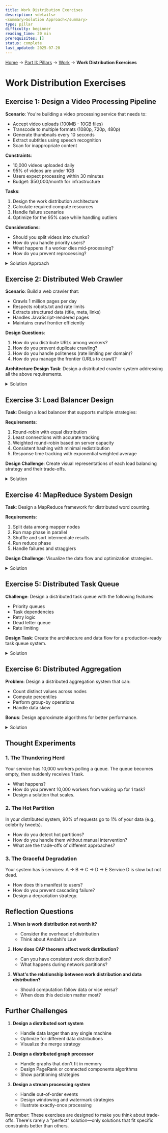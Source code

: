 ```yaml
---
title: Work Distribution Exercises
description: <details>
<summary>Solution Approach</summary>
type: pillar
difficulty: beginner
reading_time: 20 min
prerequisites: []
status: complete
last_updated: 2025-07-20
---
```


<!-- Navigation -->
[Home](../../index.md) → [Part II: Pillars](../index.md) → [Work](index.md) → **Work Distribution Exercises**

# Work Distribution Exercises

## Exercise 1: Design a Video Processing Pipeline

**Scenario**: You're building a video processing service that needs to:
- Accept video uploads (100MB - 10GB files)
- Transcode to multiple formats (1080p, 720p, 480p)
- Generate thumbnails every 10 seconds
- Extract subtitles using speech recognition
- Scan for inappropriate content

**Constraints**:
- 10,000 videos uploaded daily
- 95% of videos are under 1GB
- Users expect processing within 30 minutes
- Budget: $50,000/month for infrastructure

**Tasks**:
1. Design the work distribution architecture
2. Calculate required compute resources
3. Handle failure scenarios
4. Optimize for the 95% case while handling outliers

**Considerations**:
- Should you split videos into chunks?
- How do you handle priority users?
- What happens if a worker dies mid-processing?
- How do you prevent reprocessing?

<details>
<summary>Solution Approach</summary>

### Architecture Design

```mermaid
graph TB
    subgraph "Upload Service"
        U[Upload API] --> Q[Message Queue]
    end
    
    subgraph "Job Orchestrator"
        Q --> JM[Job Manager]
        JM --> DAG[DAG Builder]
        DAG --> S[Scheduler]
    end
    
    subgraph "Worker Pool"
        S --> W1[Download Worker]
        S --> W2[Split Worker]
        S --> W3[Transcode Workers]
        S --> W4[Thumbnail Worker]
        S --> W5[Speech Worker]
        S --> W6[Content Scanner]
        S --> W7[Merge Worker]
    end
    
    subgraph "Storage"
        W1 --> OS[Object Storage]
        W2 --> OS
        W3 --> OS
        W4 --> OS
        W5 --> OS
        W6 --> OS
        W7 --> OS
    end
    
    subgraph "State Management"
        JM --> DB[(Job Database)]
        S --> DB
    end
```

### Job Dependency DAG

```mermaid
graph LR
    D[Download] --> S[Split]
    S --> T1[Transcode 1080p]
    S --> T2[Transcode 720p]
    S --> T3[Transcode 480p]
    S --> TH[Thumbnails]
    S --> SP[Speech Recognition]
    S --> CS[Content Scan]
    T1 --> M[Merge]
    T2 --> M
    T3 --> M
    TH --> M
    SP --> M
    CS --> M
```

### Resource Calculation Table

| Component | Calculation | Result |
|-----------|-------------|---------|
| Daily Videos | 10,000 videos | - |
| Hourly Rate | 10,000 ÷ 24 | 417 videos/hour |
| Concurrent Processing | 30-min SLA × 417/60 | 208 videos |
| CPU per Video | 4 cores × 20 minutes | 80 core-minutes |
| Total Cores | 208 × 4 | 832 cores |
| With Headroom | 832 × 1.2 | 1,000 cores |
| Instance Type | c5.4xlarge (16 vCPUs) | - |
| Instance Count | 1,000 ÷ 16 | 63 instances |
| Monthly Cost | 63 × $0.68/hr × 730hr | ~$31,000 |

### Failure Handling Strategy

```mermaid
stateDiagram-v2
    [*] --> Pending
    Pending --> Processing: Worker picks up
    Processing --> Completed: Success
    Processing --> Failed: Error
    Failed --> Retry: Retry < 3
    Retry --> Processing: Backoff delay
    Failed --> DeadLetter: Retry >= 3
    Completed --> [*]
    DeadLetter --> Manual: Alert sent
```

### Work Distribution Strategy

| Strategy | Approach | Benefits |
|----------|----------|----------|
| Chunking | Split videos into 60-second segments | Parallel processing, faster completion |
| Priority Queues | Separate queues for standard/premium | SLA guarantees for premium users |
| Consistent Hashing | Hash(video_id + task) → Worker | Even distribution, sticky assignment |
| Idempotency | Task ID = hash(video_id + task_type) | Safe retries, no duplicate work |

</details>

## Exercise 2: Distributed Web Crawler

**Scenario**: Build a web crawler that:
- Crawls 1 million pages per day
- Respects robots.txt and rate limits
- Extracts structured data (title, meta, links)
- Handles JavaScript-rendered pages
- Maintains crawl frontier efficiently

**Design Questions**:
1. How do you distribute URLs among workers?
2. How do you prevent duplicate crawling?
3. How do you handle politeness (rate limiting per domain)?
4. How do you manage the frontier (URLs to crawl)?

**Architecture Design Task**:
Design a distributed crawler system addressing all the above requirements.

<details>
<summary>Solution</summary>

### System Architecture

```mermaid
graph TB
    subgraph "URL Management"
        UF[URL Frontier] --> PS[Priority Scheduler]
        PS --> DT[Domain Throttler]
    end
    
    subgraph "Deduplication"
        DT --> BF[Bloom Filter]
        BF --> UC[URL Cache]
    end
    
    subgraph "Worker Pool"
        DT --> W1[Crawler Worker 1]
        DT --> W2[Crawler Worker 2]
        DT --> W3[Crawler Worker N]
    end
    
    subgraph "Content Processing"
        W1 --> CP[Content Parser]
        W2 --> CP
        W3 --> CP
        CP --> LE[Link Extractor]
        CP --> DE[Data Extractor]
    end
    
    subgraph "Storage"
        DE --> DS[(Document Store)]
        LE --> UF
        UC --> RS[(Redis Cache)]
    end
    
    subgraph "Politeness"
        RT[Robots.txt Cache] --> DT
        RL[Rate Limiter] --> DT
    end
```

### URL Distribution Strategy

```mermaid
graph LR
    subgraph "Consistent Hashing Ring"
        H1[Hash Ring] --> D1[Domain 1]
        H1 --> D2[Domain 2]
        H1 --> D3[Domain 3]
        H1 --> DN[Domain N]
    end
    
    subgraph "Worker Assignment"
        D1 --> W1[Worker 1]
        D2 --> W2[Worker 2]
        D3 --> W3[Worker 3]
        DN --> WN[Worker N]
    end
```

### Deduplication Architecture

| Component | Purpose | Implementation |
|-----------|---------|----------------|
| Bloom Filter | Fast membership test | 100M capacity, 0.1% false positive |
| URL Normalization | Canonical form | Remove fragments, lowercase domain |
| Content Hash | Near-duplicate detection | SimHash algorithm |
| Seen URLs Cache | Recent history | Redis with 7-day TTL |

### Politeness Strategy

```mermaid
stateDiagram-v2
    [*] --> CheckRobots: New Domain
    CheckRobots --> FetchRobots: Not Cached
    CheckRobots --> CheckDelay: Cached
    FetchRobots --> ParseRules: Success
    ParseRules --> CheckDelay: Store Rules
    CheckDelay --> Wait: Delay Required
    Wait --> Crawl: Timer Expired
    CheckDelay --> Crawl: No Delay
    Crawl --> UpdateTimer: Complete
    UpdateTimer --> [*]
```

### Frontier Management

| Queue Type | Priority | Use Case |
|------------|----------|----------|
| High Priority | 1 | New domains, important pages |
| Medium Priority | 2 | Regular crawl, refresh |
| Low Priority | 3 | Deep pages, low value |
| Retry Queue | 4 | Failed attempts with backoff |

### Resource Calculation

```mermaid
graph TB
    subgraph "Daily Requirements"
        A[1M pages/day] --> B[11.6 pages/second]
        B --> C[12 pages/sec with overhead]
    end
    
    subgraph "Worker Capacity"
        D[1 page/sec per worker] --> E[12 workers minimum]
        E --> F[20 workers with headroom]
    end
    
    subgraph "Infrastructure"
        F --> G[5 machines × 4 workers]
        G --> H[Redis: 10GB for 100M URLs]
        G --> I[Storage: 1TB/day raw HTML]
    end
```

### JavaScript Rendering Pipeline

```mermaid
graph LR
    A[URL] --> B{Needs JS?}
    B -->|No| C[Simple HTTP Fetch]
    B -->|Yes| D[Headless Browser Pool]
    D --> E[Render Page]
    E --> F[Wait for Ajax]
    F --> G[Extract Content]
    C --> G
    G --> H[Parse & Store]
```

### Failure Handling Matrix

| Failure Type | Detection | Response | Retry Strategy |
|--------------|-----------|----------|----------------|
| Network Timeout | 30s limit | Mark failed | Exponential backoff: 1m, 5m, 30m |
| 4xx Errors | HTTP status | Log & skip | No retry for 404, retry others |
| 5xx Errors | HTTP status | Temporary failure | Linear backoff: 5m intervals |
| Rate Limited | 429 status | Back off domain | Double delay, max 60s |
| Parse Error | Exception | Log & continue | Retry with different parser |

</details>

## Exercise 3: Load Balancer Design

**Task**: Design a load balancer that supports multiple strategies:

**Requirements**:
1. Round-robin with equal distribution
2. Least connections with accurate tracking
3. Weighted round-robin based on server capacity
4. Consistent hashing with minimal redistribution
5. Response time tracking with exponential weighted average

**Design Challenge**: Create visual representations of each load balancing strategy and their trade-offs.

<details>
<summary>Solution</summary>

### Load Balancer Architecture

```mermaid
graph TB
    subgraph "Client Layer"
        C1[Client 1] --> LB[Load Balancer]
        C2[Client 2] --> LB
        C3[Client N] --> LB
    end
    
    subgraph "Load Balancer Core"
        LB --> SM[Strategy Manager]
        SM --> RR[Round Robin]
        SM --> LC[Least Connections]
        SM --> WRR[Weighted RR]
        SM --> CH[Consistent Hash]
        SM --> LRT[Least Response Time]
    end
    
    subgraph "Server Pool"
        RR --> S1[Server 1]
        RR --> S2[Server 2]
        RR --> S3[Server 3]
        LC --> S1
        LC --> S2
        LC --> S3
        WRR --> S1
        WRR --> S2
        WRR --> S3
        CH --> S1
        CH --> S2
        CH --> S3
        LRT --> S1
        LRT --> S2
        LRT --> S3
    end
    
    subgraph "Monitoring"
        HM[Health Monitor] --> S1
        HM --> S2
        HM --> S3
        MT[Metrics Tracker] --> LB
    end
```

### Strategy Comparison Matrix

| Strategy | Distribution | State Required | Pros | Cons | Use Case |
|----------|--------------|----------------|------|------|----------|
| Round Robin | Equal | Counter | Simple, fair | Ignores server load | Homogeneous servers |
| Least Connections | Load-based | Connection count | Adapts to load | Requires tracking | Variable request duration |
| Weighted RR | Proportional | Counter + weights | Handles different capacities | Static weights | Known server capacities |
| Consistent Hash | Key-based | Hash ring | Minimal redistribution | Can be uneven | Stateful services |
| Least Response Time | Performance-based | Response metrics | Optimizes latency | Complex tracking | Latency-sensitive |

### Round Robin Visualization

```mermaid
graph LR
    subgraph "Request Sequence"
        R1[Request 1] --> S1[Server 1]
        R2[Request 2] --> S2[Server 2]
        R3[Request 3] --> S3[Server 3]
        R4[Request 4] --> S1
        R5[Request 5] --> S2
        R6[Request 6] --> S3
    end
```

### Least Connections State

```mermaid
graph TB
    subgraph "Server State"
        S1[Server 1<br/>Connections: 3]
        S2[Server 2<br/>Connections: 5]
        S3[Server 3<br/>Connections: 2]
    end
    
    NR[New Request] --> S3
    S3 --> S3U[Server 3<br/>Connections: 3]
```

### Weighted Round Robin Distribution

| Server | Weight | Slots in Rotation | Percentage |
|--------|--------|-------------------|------------|
| Server 1 | 5 | [1,2,3,4,5] | 50% |
| Server 2 | 3 | [6,7,8] | 30% |
| Server 3 | 2 | [9,10] | 20% |

### Consistent Hashing Ring

```mermaid
graph LR
    subgraph "Hash Ring (0-359°)"
        H1[0°] --> S1[Server 1<br/>45°]
        S1 --> S2[Server 2<br/>150°]
        S2 --> S3[Server 3<br/>270°]
        S3 --> H1
    end
    
    K1[Key "user123"<br/>Hash: 72°] -.-> S2
    K2[Key "order456"<br/>Hash: 200°] -.-> S3
    K3[Key "item789"<br/>Hash: 310°] -.-> S1
```

### Response Time Tracking (EWMA)

```mermaid
graph TB
    subgraph "Response Time Evolution"
        T1[Time 1<br/>RT: 100ms] --> EWMA1[EWMA: 100ms]
        T2[Time 2<br/>RT: 200ms] --> EWMA2[EWMA: 130ms]
        T3[Time 3<br/>RT: 150ms] --> EWMA3[EWMA: 136ms]
        T4[Time 4<br/>RT: 80ms] --> EWMA4[EWMA: 119ms]
    end
    
    Note[EWMA = α × Current + (1-α) × Previous<br/>α = 0.3]
```

### Server Health States

```mermaid
stateDiagram-v2
    [*] --> Healthy: Initial
    Healthy --> Degraded: Response Time > Threshold
    Healthy --> Down: Health Check Failed
    Degraded --> Healthy: Performance Recovered
    Degraded --> Down: Health Check Failed
    Down --> Probing: Retry Interval
    Probing --> Healthy: Health Check Passed
    Probing --> Down: Health Check Failed
```

### Failure Handling Strategy

| Event | Detection | Action | Recovery |
|-------|-----------|--------|----------|
| Server Down | Health check timeout | Remove from pool | Periodic retry |
| High Latency | Response > 2× average | Reduce weight | Gradual increase |
| Connection Refused | TCP error | Mark as down | Exponential backoff |
| Partial Failure | Error rate > 10% | Circuit breaker | Probe with test traffic |

### Virtual Nodes Distribution

```mermaid
graph TB
    subgraph "Physical Servers"
        PS1[Server 1]
        PS2[Server 2]
        PS3[Server 3]
    end
    
    subgraph "Virtual Nodes on Ring"
        PS1 --> V11[S1:1]
        PS1 --> V12[S1:2]
        PS1 --> V13[S1:N]
        PS2 --> V21[S2:1]
        PS2 --> V22[S2:2]
        PS2 --> V23[S2:N]
        PS3 --> V31[S3:1]
        PS3 --> V32[S3:2]
        PS3 --> V33[S3:N]
    end
```

</details>

## Exercise 4: MapReduce System Design

**Task**: Design a MapReduce framework for distributed word counting.

**Requirements**:
1. Split data among mapper nodes
2. Run map phase in parallel
3. Shuffle and sort intermediate results
4. Run reduce phase
5. Handle failures and stragglers

**Design Challenge**: Visualize the data flow and optimization strategies.

<details>
<summary>Solution</summary>

### MapReduce Architecture

```mermaid
graph TB
    subgraph "Input"
        D1[Document 1] --> S[Splitter]
        D2[Document 2] --> S
        D3[Document N] --> S
    end
    
    subgraph "Map Phase"
        S --> M1[Mapper 1]
        S --> M2[Mapper 2]
        S --> M3[Mapper N]
    end
    
    subgraph "Shuffle & Sort"
        M1 --> P[Partitioner]
        M2 --> P
        M3 --> P
        P --> SS[Shuffle/Sort]
    end
    
    subgraph "Reduce Phase"
        SS --> R1[Reducer 1]
        SS --> R2[Reducer 2]
        SS --> R3[Reducer N]
    end
    
    subgraph "Output"
        R1 --> O[Output Files]
        R2 --> O
        R3 --> O
    end
```

### Data Flow Example

```mermaid
graph LR
    subgraph "Input Documents"
        D1["the quick brown fox"]
        D2["the lazy dog"]
        D3["the brown dog"]
    end
    
    subgraph "Map Output"
        D1 --> M1["(the,1)<br/>(quick,1)<br/>(brown,1)<br/>(fox,1)"]
        D2 --> M2["(the,1)<br/>(lazy,1)<br/>(dog,1)"]
        D3 --> M3["(the,1)<br/>(brown,1)<br/>(dog,1)"]
    end
    
    subgraph "Shuffle/Group"
        M1 --> G1["the: [1,1,1]"]
        M2 --> G1
        M3 --> G1
        M1 --> G2["brown: [1,1]"]
        M3 --> G2
        M2 --> G3["dog: [1,1]"]
        M3 --> G3
    end
    
    subgraph "Reduce Output"
        G1 --> R1["(the, 3)"]
        G2 --> R2["(brown, 2)"]
        G3 --> R3["(dog, 2)"]
    end
```

### Optimization Strategies

| Optimization | Description | Benefit |
|--------------|-------------|---------|
| Combiners | Local aggregation at mappers | Reduces shuffle data |
| Compression | Compress intermediate data | Reduces network I/O |
| Speculative Execution | Duplicate slow tasks | Handles stragglers |
| Data Locality | Process data where stored | Reduces data movement |
| In-Memory Shuffle | Keep intermediate data in RAM | Faster than disk |

### Combiner Optimization

```mermaid
graph TB
    subgraph "Without Combiner"
        WM[Mapper] --> WS["Shuffle:<br/>(the,1)<br/>(the,1)<br/>(the,1)"]
        WS --> WR[Reducer:<br/>sum([1,1,1]) = 3]
    end
    
    subgraph "With Combiner"
        CM[Mapper] --> CC[Combiner:<br/>local sum]
        CC --> CS["Shuffle:<br/>(the,3)"]
        CS --> CR[Reducer:<br/>sum([3]) = 3]
    end
```

### Failure Handling

```mermaid
stateDiagram-v2
    [*] --> TaskAssigned
    TaskAssigned --> Running: Worker starts
    Running --> Completed: Success
    Running --> Failed: Error/Timeout
    Failed --> Retry: Retry count < 3
    Retry --> Running: Reassign
    Failed --> Abandoned: Max retries
    Completed --> [*]
    
    Running --> Speculative: Slow progress
    Speculative --> Completed: Either finishes
```

### Resource Allocation

| Phase | CPU Usage | Memory Usage | Network I/O | Disk I/O |
|-------|-----------|--------------|-------------|----------|
| Map | High | Medium | Low | Medium |
| Shuffle | Low | High | Very High | High |
| Sort | Medium | High | Low | High |
| Reduce | High | Medium | Low | Medium |

### Partitioning Strategy

```mermaid
graph LR
    subgraph "Hash Partitioning"
        K1["Key: 'apple'<br/>Hash: 7"] --> P1[Partition 1]
        K2["Key: 'banana'<br/>Hash: 2"] --> P2[Partition 2]
        K3["Key: 'cherry'<br/>Hash: 8"] --> P1
    end
    
    subgraph "Range Partitioning"
        R1["Key: 'apple'"] --> RP1[Partition A-M]
        R2["Key: 'banana'"] --> RP1
        R3["Key: 'zebra'"] --> RP2[Partition N-Z]
    end
```

### Performance Metrics

```mermaid
graph TB
    subgraph "Job Timeline"
        T0[Start] --> MP[Map Phase: 5 min]
        MP --> SP[Shuffle Phase: 3 min]
        SP --> RP[Reduce Phase: 2 min]
        RP --> T1[Complete: 10 min]
    end
    
    subgraph "Bottleneck Analysis"
        B1[Slowest Mapper: 5 min]
        B2[Network Congestion: +2 min]
        B3[Skewed Reducer: +1 min]
    end
```

### Data Skew Handling

| Problem | Detection | Solution |
|---------|-----------|----------|
| Hot Keys | One reducer takes longer | Dynamic repartitioning |
| Large Values | Memory overflow | Stream processing |
| Uneven Input | Some mappers idle | Dynamic splitting |
| Slow Nodes | Progress monitoring | Speculative execution |

### MapReduce vs Stream Processing

```mermaid
graph LR
    subgraph "Batch MapReduce"
        BI[Input Data] --> BM[Map All]
        BM --> BS[Shuffle All]
        BS --> BR[Reduce All]
        BR --> BO[Output]
    end
    
    subgraph "Stream Processing"
        SI[Stream] --> SM[Map One]
        SM --> SR[Reduce Incremental]
        SR --> SO[Continuous Output]
        SI --> SM
    end
```

</details>

## Exercise 5: Distributed Task Queue

**Challenge**: Design a distributed task queue with the following features:
- Priority queues
- Task dependencies
- Retry logic
- Dead letter queue
- Rate limiting

**Design Task**: Create the architecture and data flow for a production-ready task queue system.

<details>
<summary>Solution</summary>

### Task Queue Architecture

```mermaid
graph TB
    subgraph "Task Submission"
        C1[Client 1] --> API[API Gateway]
        C2[Client 2] --> API
        API --> TV[Task Validator]
        TV --> TS[Task Store]
    end
    
    subgraph "Queue Management"
        TS --> PQ[Priority Queues]
        PQ --> HP[High Priority]
        PQ --> MP[Medium Priority]
        PQ --> LP[Low Priority]
        
        TS --> DG[Dependency Graph]
        DG --> DS[Dependency Scheduler]
    end
    
    subgraph "Worker Pool"
        DS --> WM[Worker Manager]
        WM --> W1[Worker 1]
        WM --> W2[Worker 2]
        WM --> WN[Worker N]
    end
    
    subgraph "Failure Handling"
        W1 --> FH[Failure Handler]
        W2 --> FH
        WN --> FH
        FH --> RQ[Retry Queue]
        FH --> DLQ[Dead Letter Queue]
    end
    
    subgraph "Rate Limiting"
        RL[Rate Limiter] --> WM
        TB[Token Bucket] --> RL
    end
```

### Task State Machine

```mermaid
stateDiagram-v2
    [*] --> Submitted: Task created
    Submitted --> Queued: Dependencies met
    Submitted --> Blocked: Has dependencies
    Blocked --> Queued: Dependencies complete
    Queued --> Assigned: Worker available
    Assigned --> Running: Worker starts
    Running --> Completed: Success
    Running --> Failed: Error
    Failed --> Retrying: Retry count < max
    Retrying --> Queued: Backoff complete
    Failed --> DeadLetter: Max retries
    Completed --> [*]
    DeadLetter --> [*]
```

### Priority Queue Structure

| Priority | Use Case | SLA | Example Tasks |
|----------|----------|-----|---------------|
| Critical (0) | User-facing, blocking | < 1s | Payment processing |
| High (1-3) | User-facing, async | < 10s | Email sending |
| Medium (4-6) | Background, important | < 1m | Report generation |
| Low (7-9) | Background, batch | < 1h | Analytics, cleanup |

### Dependency Management

```mermaid
graph LR
    subgraph "Task DAG"
        T1[Task A] --> T3[Task C]
        T2[Task B] --> T3
        T3 --> T4[Task D]
        T3 --> T5[Task E]
        T4 --> T6[Task F]
        T5 --> T6
    end
    
    subgraph "Execution Order"
        E1[1: A,B parallel] --> E2[2: C]
        E2 --> E3[3: D,E parallel]
        E3 --> E4[4: F]
    end
```

### Retry Strategy

```mermaid
graph TB
    subgraph "Exponential Backoff"
        F1[Failure 1] --> W1[Wait 1s]
        W1 --> F2[Failure 2]
        F2 --> W2[Wait 2s]
        W2 --> F3[Failure 3]
        F3 --> W3[Wait 4s]
        W3 --> F4[Failure 4]
        F4 --> DL[Dead Letter]
    end
    
    subgraph "Retry Configuration"
        RC[Max Retries: 3<br/>Base Delay: 1s<br/>Max Delay: 300s<br/>Jitter: ±20%]
    end
```

### Rate Limiting Design

```mermaid
graph LR
    subgraph "Token Bucket Algorithm"
        TB[Token Bucket<br/>Capacity: 100<br/>Refill: 10/sec] --> Check{Tokens > 0?}
        Check -->|Yes| Allow[Allow Task<br/>Tokens--]
        Check -->|No| Queue[Queue Task]
        
        Timer[Refill Timer] --> TB
    end
    
    subgraph "Per-Type Limits"
        T1[Email Tasks: 50/min]
        T2[API Calls: 100/sec]
        T3[DB Writes: 20/sec]
    end
```

### Worker Assignment Strategy

| Strategy | Description | Use Case |
|----------|-------------|----------|
| Capability-based | Match task requirements to worker skills | Specialized tasks |
| Load-based | Assign to least loaded worker | General tasks |
| Affinity-based | Prefer workers with cached data | Stateful tasks |
| Geographic | Assign to nearest worker | Latency-sensitive |

### Queue Monitoring Dashboard

```mermaid
graph TB
    subgraph "Queue Metrics"
        M1[Queue Depth]
        M2[Task Latency]
        M3[Success Rate]
        M4[Retry Rate]
    end
    
    subgraph "Worker Metrics"
        W1[Active Workers]
        W2[Utilization %]
        W3[Error Rate]
        W4[Avg Duration]
    end
    
    subgraph "Alerts"
        A1[Queue Depth > 1000]
        A2[Error Rate > 5%]
        A3[P99 Latency > SLA]
        A4[Workers < Min]
    end
```

### Dead Letter Queue Analysis

| Pattern | Cause | Action |
|---------|-------|--------|
| Poison Message | Malformed data | Fix validation |
| Dependency Loop | Circular deps | Detect cycles |
| Resource Exhaustion | OOM/Timeout | Increase limits |
| External Failure | API down | Circuit breaker |

### Scaling Strategy

```mermaid
graph LR
    subgraph "Auto-scaling Rules"
        QD[Queue Depth] --> ST{> Threshold?}
        ST -->|Yes| SU[Scale Up]
        ST -->|No| Check2{< Low Mark?}
        Check2 -->|Yes| SD[Scale Down]
        
        CPU[CPU Usage] --> ST2{> 80%?}
        ST2 -->|Yes| SU
        
        LAT[P99 Latency] --> ST3{> SLA?}
        ST3 -->|Yes| SU
    end
```

### Task Deduplication

```mermaid
graph TB
    subgraph "Dedup Strategy"
        NT[New Task] --> H[Hash(Type + Params)]
        H --> C{Exists in<br/>Recent Tasks?}
        C -->|Yes| R[Return Existing ID]
        C -->|No| S[Submit New Task]
        S --> RT[Recent Tasks Cache<br/>TTL: 1 hour]
    end
```

</details>

## Exercise 6: Distributed Aggregation

**Problem**: Design a distributed aggregation system that can:
- Count distinct values across nodes
- Compute percentiles
- Perform group-by operations
- Handle data skew

**Bonus**: Design approximate algorithms for better performance.

<details>
<summary>Solution</summary>

### Distributed Aggregation Architecture

```mermaid
graph TB
    subgraph "Data Sources"
        N1[Node 1] --> LA1[Local Aggregator]
        N2[Node 2] --> LA2[Local Aggregator]
        N3[Node N] --> LA3[Local Aggregator]
    end
    
    subgraph "Aggregation Tree"
        LA1 --> CA1[Combiner 1]
        LA2 --> CA1
        LA3 --> CA2[Combiner 2]
        CA1 --> GA[Global Aggregator]
        CA2 --> GA
    end
    
    subgraph "Results"
        GA --> RS[Result Store]
        RS --> API[Query API]
    end
```

### Count Distinct Strategies

| Algorithm | Accuracy | Memory | Use Case |
|-----------|----------|---------|----------|
| Exact HashSet | 100% | O(n) | Small cardinality |
| HyperLogLog | ~2% error | O(log log n) | Large cardinality |
| Bloom Filter | No false negatives | O(m) bits | Membership test |
| Count-Min Sketch | Overestimates | O(ε⁻¹ log δ⁻¹) | Frequency estimation |

### HyperLogLog Visualization

```mermaid
graph LR
    subgraph "Hash & Bucket"
        V1[Value: "user123"] --> H1[Hash: 10110...]
        H1 --> B1[Bucket: 101]
        H1 --> Z1[Leading Zeros: 3]
    end
    
    subgraph "Register Array"
        B1 --> R[Register[5] = max(3, old)]
    end
    
    subgraph "Cardinality Estimate"
        R --> F[Formula: α × m² / Σ(2^-M[j])]
    end
```

### Percentile Computation

```mermaid
graph TB
    subgraph "T-Digest Algorithm"
        D1[Data Stream] --> C1[Centroid 1<br/>Mean: 10<br/>Weight: 50]
        D1 --> C2[Centroid 2<br/>Mean: 25<br/>Weight: 100]
        D1 --> C3[Centroid 3<br/>Mean: 90<br/>Weight: 30]
    end
    
    subgraph "Merge Strategy"
        C1 --> M[Merge Similar<br/>Centroids]
        C2 --> M
        C3 --> M
        M --> NC[New Centroids<br/>Compressed]
    end
```

### Group-By Distribution

```mermaid
graph LR
    subgraph "Hash Partitioning"
        D1[Data: {A:1, B:2}] --> HP[Hash(GroupKey)]
        D2[Data: {A:3, C:4}] --> HP
        D3[Data: {B:5, C:6}] --> HP
    end
    
    subgraph "Shuffle to Reducers"
        HP --> R1[Reducer 1<br/>Group A: [1,3]]
        HP --> R2[Reducer 2<br/>Group B: [2,5]]
        HP --> R3[Reducer 3<br/>Group C: [4,6]]
    end
```

### Data Skew Handling

| Problem | Detection | Solution |
|---------|-----------|----------|
| Hot Keys | Monitor key distribution | Two-stage aggregation |
| Large Groups | Track group sizes | Sample and split |
| Uneven Partitions | Measure partition sizes | Dynamic rebalancing |
| Memory Pressure | Monitor heap usage | Spill to disk |

### Two-Stage Aggregation for Skew

```mermaid
graph TB
    subgraph "Stage 1: Local Pre-aggregation"
        HK[Hot Key: X] --> S1[Salt: X_1]
        HK --> S2[Salt: X_2]
        HK --> S3[Salt: X_3]
        
        S1 --> L1[Local Sum: 1000]
        S2 --> L2[Local Sum: 1500]
        S3 --> L3[Local Sum: 2000]
    end
    
    subgraph "Stage 2: Final Aggregation"
        L1 --> FA[Final Aggregator]
        L2 --> FA
        L3 --> FA
        FA --> R[Result: X = 4500]
    end
```

### Approximate Algorithms Comparison

```mermaid
graph TB
    subgraph "Count-Min Sketch"
        CM[Update] --> H1[Hash1(x)]
        CM --> H2[Hash2(x)]
        CM --> H3[Hash3(x)]
        H1 --> T1[Table[1][h1]++]
        H2 --> T2[Table[2][h2]++]
        H3 --> T3[Table[3][h3]++]
        Q[Query] --> Min[min(Table[i][hi(x)])]
    end
```

### Memory vs Accuracy Trade-offs

| Data Structure | Memory | Error Rate | Query Time |
|----------------|---------|------------|------------|
| Exact | O(n) | 0% | O(1) |
| HyperLogLog | 1.5KB | 2% | O(1) |
| T-Digest | O(compression) | 1% | O(log n) |
| Count-Min | O(1/ε × log 1/δ) | ε (one-sided) | O(d) |

### Streaming Aggregation Pipeline

```mermaid
graph LR
    subgraph "Ingestion"
        S[Stream] --> W[Window<br/>5 min]
    end
    
    subgraph "Processing"
        W --> LA[Local Agg]
        LA --> SK[Sketch Update]
        SK --> PS[Partial State]
    end
    
    subgraph "Merging"
        PS --> M[Merge Window]
        M --> GS[Global State]
        GS --> Q[Query Interface]
    end
```

### Group-By with Sampling

```mermaid
graph TB
    subgraph "Sampling Strategy"
        DS[Data Stream] --> RS[Reservoir Sample<br/>Size: 10K]
        RS --> EST[Estimate Groups]
        EST --> DEC{Large Skew?}
        DEC -->|Yes| TS[Two-Stage]
        DEC -->|No| Direct[Direct Group-By]
    end
```

### Performance Optimization Matrix

| Technique | CPU Impact | Memory Impact | Network Impact | Accuracy |
|-----------|------------|---------------|----------------|----------|
| Pre-aggregation | Low | Medium | Very Low | 100% |
| Sampling | Very Low | Low | Low | 95-99% |
| Sketching | Low | Very Low | Low | 95-98% |
| Compression | Medium | Low | Medium | 100% |
| Partitioning | Low | Medium | High | 100% |

</details>

## Thought Experiments

### 1. The Thundering Herd

Your service has 10,000 workers polling a queue. The queue becomes empty, then suddenly receives 1 task.
- What happens?
- How do you prevent 10,000 workers from waking up for 1 task?
- Design a solution that scales.

### 2. The Hot Partition

In your distributed system, 90% of requests go to 1% of your data (e.g., celebrity tweets).
- How do you detect hot partitions?
- How do you handle them without manual intervention?
- What are the trade-offs of different approaches?

### 3. The Graceful Degradation

Your system has 5 services: A → B → C → D → E
Service D is slow but not dead.
- How does this manifest to users?
- How do you prevent cascading failure?
- Design a degradation strategy.

## Reflection Questions

1. **When is work distribution not worth it?**
   - Consider the overhead of distribution
   - Think about Amdahl's Law

2. **How does CAP theorem affect work distribution?**
   - Can you have consistent work distribution?
   - What happens during network partitions?

3. **What's the relationship between work distribution and data distribution?**
   - Should computation follow data or vice versa?
   - When does this decision matter most?

## Further Challenges

1. **Design a distributed sort system**
   - Handle data larger than any single machine
   - Optimize for different data distributions
   - Visualize the merge strategy

2. **Design a distributed graph processor**
   - Handle graphs that don't fit in memory
   - Design PageRank or connected components algorithms
   - Show partitioning strategies

3. **Design a stream processing system**
   - Handle out-of-order events
   - Design windowing and watermark strategies
   - Illustrate exactly-once processing

Remember: These exercises are designed to make you think about trade-offs. There's rarely a "perfect" solution—only solutions that fit specific constraints better than others.
